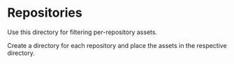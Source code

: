 # Repositories

Use this directory for filtering per-repository assets.

Create a directory for each repository and place the assets in the respective directory.
